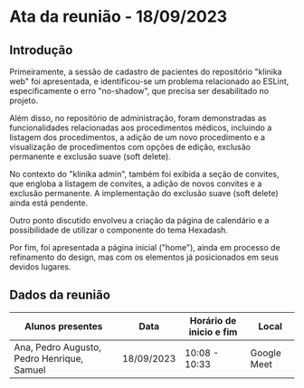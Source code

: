 # Ata da reunião - 18/09/2023

## Introdução

Primeiramente, a sessão de cadastro de pacientes do repositório "klinika web" foi apresentada, e identificou-se um problema relacionado ao ESLint, especificamente o erro "no-shadow", que precisa ser desabilitado no projeto.

Além disso, no repositório de administração, foram demonstradas as funcionalidades relacionadas aos procedimentos médicos, incluindo a listagem dos procedimentos, a adição de um novo procedimento e a visualização de procedimentos com opções de edição, exclusão permanente e exclusão suave (soft delete).

No contexto do "klinika admin", também foi exibida a seção de convites, que engloba a listagem de convites, a adição de novos convites e a exclusão permanente. A implementação do exclusão suave (soft delete) ainda está pendente.

Outro ponto discutido envolveu a criação da página de calendário e a possibilidade de utilizar o componente do tema Hexadash.

Por fim, foi apresentada a página inicial ("home"), ainda em processo de refinamento do design, mas com os elementos já posicionados em seus devidos lugares.

## Dados da reunião

| Alunos presentes                            | Data       | Horário de inicio e fim | Local |
| ------------------------------------------- | ---------- | ------------------------ | ----- |
| Ana, Pedro Augusto, Pedro Henrique, Samuel  | 18/09/2023 | 10:08 - 10:33         | Google Meet |

